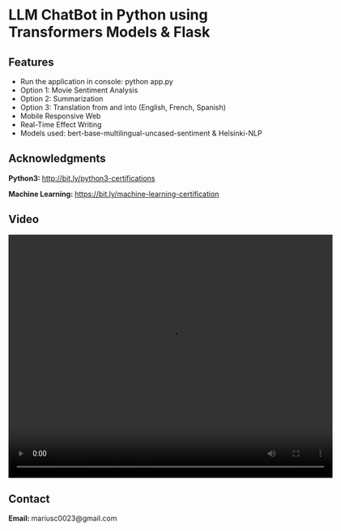 <h1>LLM ChatBot in Python using Transformers Models & Flask</h1>

<h2>Features</h2>
<ul>
    <li>Run the application in console: python app.py</li>
    <li>Option 1: Movie Sentiment Analysis</li>
    <li>Option 2: Summarization</li>
    <li>Option 3: Translation from and into (English, French, Spanish)</li>
    <li>Mobile Responsive Web</li>
    <li>Real-Time Effect Writing</li>
    <li>Models used: bert-base-multilingual-uncased-sentiment & Helsinki-NLP</li>
</ul>

<h2>Acknowledgments</h2>
<p><b>Python3: </b><a href="http://bit.ly/python3-certifications">http://bit.ly/python3-certifications</a></p>
<p><b>Machine Learning: </b><a href="https://bit.ly/machine-learning-certification">https://bit.ly/machine-learning-certification</a></p>

<h2>Video</h2>
<video width="640" height="480" controls>
  <source src="https://github.com/marius2347/LLM-ChatBot-in-Python-using-Flask/blob/main/video.mp4" type="video/mp4">
  Your browser does not support the video tag.
</video>

<h2>Contact</h2>
<p><b>Email: </b>mariusc0023@gmail.com</p>
